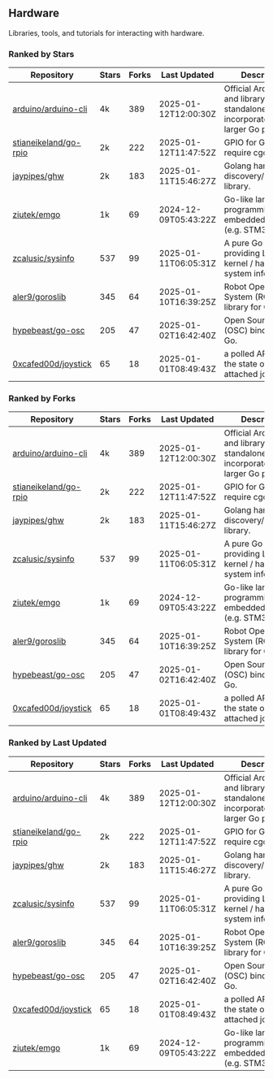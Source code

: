 ## Hardware

Libraries, tools, and tutorials for interacting with hardware.

### Ranked by Stars

| Repository | Stars | Forks | Last Updated | Description | 
|------------|-------|-------|--------------|-------------|
| [arduino/arduino-cli](https://github.com/arduino/arduino-cli) | 4k | 389 | 2025-01-12T12:00:30Z |  Official Arduino CLI and library. Can run standalone, or be incorporated into larger Go projects. |
| [stianeikeland/go-rpio](https://github.com/stianeikeland/go-rpio) | 2k | 222 | 2025-01-12T11:47:52Z |  GPIO for Go, doesn't require cgo. |
| [jaypipes/ghw](https://github.com/jaypipes/ghw) | 2k | 183 | 2025-01-11T15:46:27Z |  Golang hardware discovery/inspection library. |
| [ziutek/emgo](https://github.com/ziutek/emgo) | 1k | 69 | 2024-12-09T05:43:22Z |  Go-like language for programming embedded systems (e.g. STM32 MCU). |
| [zcalusic/sysinfo](https://github.com/zcalusic/sysinfo) | 537 | 99 | 2025-01-11T06:05:31Z |  A pure Go library providing Linux OS / kernel / hardware system information. |
| [aler9/goroslib](https://github.com/aler9/goroslib) | 345 | 64 | 2025-01-10T16:39:25Z |  Robot Operating System (ROS) library for Go. |
| [hypebeast/go-osc](https://github.com/hypebeast/go-osc) | 205 | 47 | 2025-01-02T16:42:40Z |  Open Sound Control (OSC) bindings for Go. |
| [0xcafed00d/joystick](https://github.com/0xcafed00d/joystick) | 65 | 18 | 2025-01-01T08:49:43Z |  a polled API to read the state of an attached joystick. |

### Ranked by Forks

| Repository | Stars | Forks | Last Updated | Description | 
|------------|-------|-------|--------------|-------------|
| [arduino/arduino-cli](https://github.com/arduino/arduino-cli) | 4k | 389 | 2025-01-12T12:00:30Z |  Official Arduino CLI and library. Can run standalone, or be incorporated into larger Go projects. |
| [stianeikeland/go-rpio](https://github.com/stianeikeland/go-rpio) | 2k | 222 | 2025-01-12T11:47:52Z |  GPIO for Go, doesn't require cgo. |
| [jaypipes/ghw](https://github.com/jaypipes/ghw) | 2k | 183 | 2025-01-11T15:46:27Z |  Golang hardware discovery/inspection library. |
| [zcalusic/sysinfo](https://github.com/zcalusic/sysinfo) | 537 | 99 | 2025-01-11T06:05:31Z |  A pure Go library providing Linux OS / kernel / hardware system information. |
| [ziutek/emgo](https://github.com/ziutek/emgo) | 1k | 69 | 2024-12-09T05:43:22Z |  Go-like language for programming embedded systems (e.g. STM32 MCU). |
| [aler9/goroslib](https://github.com/aler9/goroslib) | 345 | 64 | 2025-01-10T16:39:25Z |  Robot Operating System (ROS) library for Go. |
| [hypebeast/go-osc](https://github.com/hypebeast/go-osc) | 205 | 47 | 2025-01-02T16:42:40Z |  Open Sound Control (OSC) bindings for Go. |
| [0xcafed00d/joystick](https://github.com/0xcafed00d/joystick) | 65 | 18 | 2025-01-01T08:49:43Z |  a polled API to read the state of an attached joystick. |

### Ranked by Last Updated

| Repository | Stars | Forks | Last Updated | Description | 
|------------|-------|-------|--------------|-------------|
| [arduino/arduino-cli](https://github.com/arduino/arduino-cli) | 4k | 389 | 2025-01-12T12:00:30Z |  Official Arduino CLI and library. Can run standalone, or be incorporated into larger Go projects. |
| [stianeikeland/go-rpio](https://github.com/stianeikeland/go-rpio) | 2k | 222 | 2025-01-12T11:47:52Z |  GPIO for Go, doesn't require cgo. |
| [jaypipes/ghw](https://github.com/jaypipes/ghw) | 2k | 183 | 2025-01-11T15:46:27Z |  Golang hardware discovery/inspection library. |
| [zcalusic/sysinfo](https://github.com/zcalusic/sysinfo) | 537 | 99 | 2025-01-11T06:05:31Z |  A pure Go library providing Linux OS / kernel / hardware system information. |
| [aler9/goroslib](https://github.com/aler9/goroslib) | 345 | 64 | 2025-01-10T16:39:25Z |  Robot Operating System (ROS) library for Go. |
| [hypebeast/go-osc](https://github.com/hypebeast/go-osc) | 205 | 47 | 2025-01-02T16:42:40Z |  Open Sound Control (OSC) bindings for Go. |
| [0xcafed00d/joystick](https://github.com/0xcafed00d/joystick) | 65 | 18 | 2025-01-01T08:49:43Z |  a polled API to read the state of an attached joystick. |
| [ziutek/emgo](https://github.com/ziutek/emgo) | 1k | 69 | 2024-12-09T05:43:22Z |  Go-like language for programming embedded systems (e.g. STM32 MCU). |

